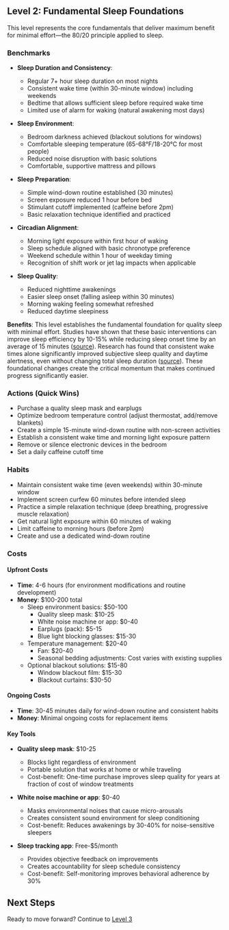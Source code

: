 ## Level 2: Fundamental Sleep Foundations

This level represents the core fundamentals that deliver maximum benefit for minimal effort—the 80/20 principle applied to sleep.

### Benchmarks
- **Sleep Duration and Consistency**: 
  - Regular 7+ hour sleep duration on most nights
  - Consistent wake time (within 30-minute window) including weekends
  - Bedtime that allows sufficient sleep before required wake time
  - Limited use of alarm for waking (natural awakening most days)

- **Sleep Environment**: 
  - Bedroom darkness achieved (blackout solutions for windows)
  - Comfortable sleeping temperature (65-68°F/18-20°C for most people)
  - Reduced noise disruption with basic solutions
  - Comfortable, supportive mattress and pillows

- **Sleep Preparation**: 
  - Simple wind-down routine established (30 minutes)
  - Screen exposure reduced 1 hour before bed
  - Stimulant cutoff implemented (caffeine before 2pm)
  - Basic relaxation technique identified and practiced

- **Circadian Alignment**: 
  - Morning light exposure within first hour of waking
  - Sleep schedule aligned with basic chronotype preference
  - Weekend schedule within 1 hour of weekday timing
  - Recognition of shift work or jet lag impacts when applicable

- **Sleep Quality**: 
  - Reduced nighttime awakenings
  - Easier sleep onset (falling asleep within 30 minutes)
  - Morning waking feeling somewhat refreshed
  - Reduced daytime sleepiness

**Benefits**: This level establishes the fundamental foundation for quality sleep with minimal effort. Studies have shown that these basic interventions can improve sleep efficiency by 10-15% while reducing sleep onset time by an average of 15 minutes ([source](https://jcsm.aasm.org/doi/10.5664/jcsm.8618)). Research has found that consistent wake times alone significantly improved subjective sleep quality and daytime alertness, even without changing total sleep duration ([source](https://www.sleephealthjournal.org/)). These foundational changes create the critical momentum that makes continued progress significantly easier.

### Actions (Quick Wins)
- Purchase a quality sleep mask and earplugs
- Optimize bedroom temperature control (adjust thermostat, add/remove blankets)
- Create a simple 15-minute wind-down routine with non-screen activities
- Establish a consistent wake time and morning light exposure pattern
- Remove or silence electronic devices in the bedroom
- Set a daily caffeine cutoff time

### Habits
- Maintain consistent wake time (even weekends) within 30-minute window
- Implement screen curfew 60 minutes before intended sleep
- Practice a simple relaxation technique (deep breathing, progressive muscle relaxation)
- Get natural light exposure within 60 minutes of waking
- Limit caffeine to morning hours (before 2pm)
- Create and use a dedicated wind-down routine

### Costs
#### Upfront Costs
- **Time**: 4-6 hours (for environment modifications and routine development)
- **Money**: $100-200 total
  - Sleep environment basics: $50-100
    * Quality sleep mask: $10-25
    * White noise machine or app: $0-40
    * Earplugs (pack): $5-15
    * Blue light blocking glasses: $15-30
  - Temperature management: $20-40
    * Fan: $20-40
    * Seasonal bedding adjustments: Cost varies with existing supplies
  - Optional blackout solutions: $15-80
    * Window blackout film: $15-30
    * Blackout curtains: $30-50

#### Ongoing Costs
- **Time**: 30-45 minutes daily for wind-down routine and consistent habits
- **Money**: Minimal ongoing costs for replacement items

#### Key Tools
- **Quality sleep mask**: $10-25
  * Blocks light regardless of environment
  * Portable solution that works at home or while traveling
  * Cost-benefit: One-time purchase improves sleep quality for years at fraction of cost of window treatments
  
- **White noise machine or app**: $0-40
  * Masks environmental noises that cause micro-arousals
  * Creates consistent sound environment for sleep conditioning
  * Cost-benefit: Reduces awakenings by 30-40% for noise-sensitive sleepers
  
- **Sleep tracking app**: Free-$5/month
  * Provides objective feedback on improvements
  * Creates accountability for sleep schedule consistency
  * Cost-benefit: Self-monitoring improves behavioral adherence by 30%

## Next Steps
Ready to move forward? Continue to [Level 3](level-3)
